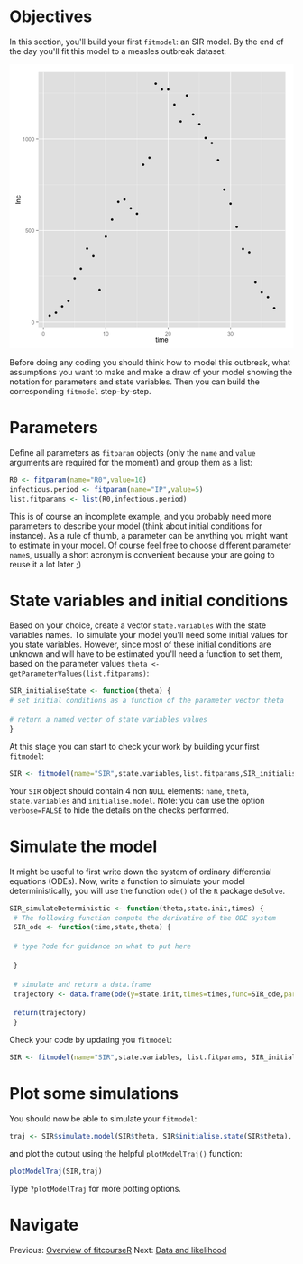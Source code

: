 
# Objectives
In this section, you'll build your first `fitmodel`: an SIR model. By the end of the day you'll fit this model to a measles outbreak dataset:

![plot of chunk measles-data](knitr/figure/measles-data.png) 

Before doing any coding you should think how to model this outbreak, what assumptions you want to make and make a draw of your model showing the notation for parameters and state variables. Then you can build the corresponding `fitmodel` step-by-step.

# Parameters
Define all parameters as `fitparam` objects (only the `name` and `value` arguments are required for the moment) and group them as a list:


```r
R0 <- fitparam(name="R0",value=10)
infectious.period <- fitparam(name="IP",value=5)
list.fitparams <- list(R0,infectious.period)
```

This is of course an incomplete example, and you probably need more parameters to describe your model (think about initial conditions for instance). As a rule of thumb, a parameter can be anything you might want to estimate in your model. Of course feel free to choose different parameter `name`s, usually a short acronym is convenient because your are going to reuse it a lot later ;)

# State variables and initial conditions
Based on your choice, create a vector `state.variables` with the state variables names. To simulate your model you'll need some initial values for you state variables. However, since most of these initial conditions are unknown and will have to be estimated you'll need a function to set them, based on the parameter values `theta <- getParameterValues(list.fitparams)`:


```r
SIR_initialiseState <- function(theta) {
# set initial conditions as a function of the parameter vector theta

# return a named vector of state variables values
}
```

At this stage you can start to check your work by building your first `fitmodel`:


```r
SIR <- fitmodel(name="SIR",state.variables,list.fitparams,SIR_initialiseState,verbose=TRUE)
```

Your `SIR` object should contain 4 non `NULL` elements: `name`, `theta`, `state.variables` and `initialise.model`. Note: you can use the option `verbose=FALSE` to hide the details on the checks performed.

# Simulate the model

It might be useful to first write down the system of ordinary differential equations (ODEs). Now, write a function to simulate your model deterministically, you will use the function `ode()` of the `R` package `deSolve`.


```r
SIR_simulateDeterministic <- function(theta,state.init,times) {
 # The following function compute the derivative of the ODE system
 SIR_ode <- function(time,state,theta) {
 
 # type ?ode for guidance on what to put here
 
 }
 
 # simulate and return a data.frame
 trajectory <- data.frame(ode(y=state.init,times=times,func=SIR_ode,parms=theta))
 
 return(trajectory)
 }
```

Check your code by updating you `fitmodel`:


```r
SIR <- fitmodel(name="SIR",state.variables, list.fitparams, SIR_initialiseState, SIR_simulateDeterministic, verbose=TRUE)
```

# Plot some simulations
You should now be able to simulate your `fitmodel`:


```r
traj <- SIR$simulate.model(SIR$theta, SIR$initialise.state(SIR$theta), times=0:10)
```

and plot the output using the helpful `plotModelTraj()` function:


```r
plotModelTraj(SIR,traj)
```

Type `?plotModelTraj` for more potting options.

# Navigate
Previous: [Overview of fitcourseR](fitcourseR.md) Next: [Data and likelihood](data_likelihood.md)



